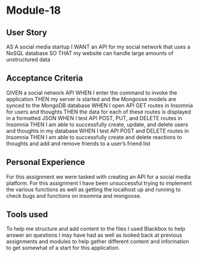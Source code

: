 # Module-18

## User Story 
AS A social media startup
I WANT an API for my social network that uses a NoSQL database
SO THAT my website can handle large amounts of unstructured data

## Acceptance Criteria
GIVEN a social network API
WHEN I enter the command to invoke the application
THEN my server is started and the Mongoose models are synced to the MongoDB database
WHEN I open API GET routes in Insomnia for users and thoughts
THEN the data for each of these routes is displayed in a formatted JSON
WHEN I test API POST, PUT, and DELETE routes in Insomnia
THEN I am able to successfully create, update, and delete users and thoughts in my database
WHEN I test API POST and DELETE routes in Insomnia
THEN I am able to successfully create and delete reactions to thoughts and add and remove friends to a user’s friend list

## Personal Experience
For this assignment we were tasked with creating an API for a social media platform. For this assignment I have been unsuccessful trying to implement the various functions as well as getting the localhost up and running to check bugs and functions on insomnia and mongoose. 

## Tools used
To help me structure and add content to the files I used Blackbox to help answer an questions I may have had as well as looked back at previous assignments and modules to help gather different content and information to get somewhat of a start for this application. 